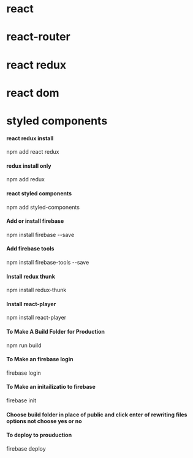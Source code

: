 <!-- technology we are going to use -->

# react
# react-router
# react redux
# react dom
# styled components




#### react redux install #####

npm add react redux

#### redux install only #####

npm add redux

#### react styled components #####

npm add styled-components

#### Add or install firebase #####

npm install firebase  --save

#### Add firebase tools #####

npm install firebase-tools    --save

#### Install redux thunk #####

npm install redux-thunk   

#### Install react-player #####

npm install react-player


#### To Make A Build Folder for Production #####

npm run build

#### To Make an firebase login #####

firebase login

#### To Make an initailizatio to firebase #####

firebase init

#### Choose build folder in place of public and click enter of rewriting files options not choose yes or no  #####



#### To deploy to prouduction #####

firebase deploy






